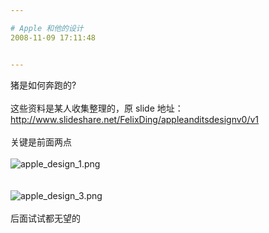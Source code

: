 ```yaml
---

# Apple 和他的设计
2008-11-09 17:11:48


---
```



猪是如何奔跑的?<br />
<br />
这些资料是某人收集整理的，原 slide 地址：<br />
http://www.slideshare.net/FelixDing/appleanditsdesignv0/v1<br />
<br />
关键是前面两点<br />
<br />
<img src="http://fmn024.xnimg.cn/fmn024/blog/20081109/17/08/A173453552469ROL.png" alt="apple_design_1.png"><br />
<br />
<br />
<img src="http://fmn022.xnimg.cn/fmn022/blog/20081109/17/11/A191603594561ROL.png" alt="apple_design_3.png"><br />
<br />
后面试试都无望的<br />
<br />
<img src="http://fmn022.xnimg.cn/fmn022/pic001/20081109/17/15/large_N2RW_3708a132021.jpg" alt=""><br />
<br />
<br />
<img src="http://fmn022.xnimg.cn/fmn022/pic001/20081109/17/15/large_aV3f_3762m132021.jpg" alt=""><br />
 <!--XN_AntiSpam_Robot 2009-06-16-->